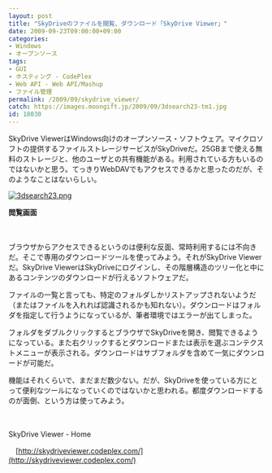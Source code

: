 ```yaml
---
layout: post
title: "SkyDriveのファイルを閲覧、ダウンロード「SkyDrive Viewer」"
date: 2009-09-23T09:00:00+09:00
categories:
- Windows
- オープンソース
tags: 
- GUI
- ホスティング - CodePlex
- Web API - Web API/Mashup
- ファイル管理
permalink: /2009/09/skydrive_viewer/
catch: https://images.moongift.jp/2009/09/3dsearch23-tm1.jpg
id: 18030
---
```

SkyDrive ViewerはWindows向けのオープンソース・ソフトウェア。マイクロソフトの提供するファイルストレージサービスがSkyDriveだ。25GBまで使える無料のストレージと、他のユーザとの共有機能がある。利用されている方もいるのではないかと思う。てっきりWebDAVでもアクセスできるかと思ったのだが、そのようなことはないらしい。

  

[![3dsearch23.png](https://images.moongift.jp/2009/09/3dsearch23-tm1.jpg)](https://images.moongift.jp/2009/09/3dsearch231.png)  
  
**閲覧画面**

  

　

  

ブラウザからアクセスできるというのは便利な反面、常時利用するには不向きだ。そこで専用のダウンロードツールを使ってみよう。それがSkyDrive Viewerだ。SkyDrive ViewerはSkyDriveにログインし、その階層構造のツリー化と中にあるコンテンツのダウンロードが行えるソフトウェアだ。

  
  
<!--more-->

ファイルの一覧と言っても、特定のフォルダしかリストアップされないようだ（またはファイルを入れれば認識されるかも知れない）。ダウンロードはフォルダを指定して行うようになっているが、筆者環境ではエラーが出てしまった。

  

フォルダをダブルクリックするとブラウザでSkyDriveを開き、閲覧できるようになっている。また右クリックするとダウンロードまたは表示を選ぶコンテクストメニューが表示される。ダウンロードはサブフォルダを含めて一気にダウンロードが可能だ。

  

機能はそれくらいで、まだまだ数少ない。だが、SkyDriveを使っている方にとって便利なツールになっていくのではないかと思われる。都度ダウンロードするのが面倒、という方は使ってみよう。

  

　

  

SkyDrive Viewer - Home  
  
　[http://skydriveviewer.codeplex.com/](http://skydriveviewer.codeplex.com/)

  
